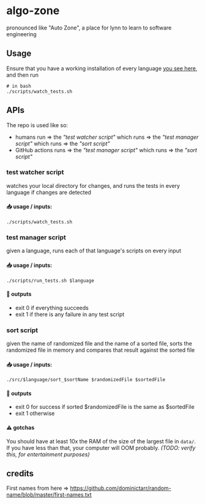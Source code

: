 # algo-zone

pronounced like "Auto Zone", a place for lynn to learn to software engineering

## Usage

Ensure that you have a working installation of every language [you see here](https://github.com/lynncyrin/algo-zone/tree/master/src), and then run

```
# in bash
./scripts/watch_tests.sh
```

## APIs

The repo is used like so:

- humans run => the _"test watcher script"_ which runs => the _"test manager script"_ which runs => the _"sort script"_
- GitHub actions runs => the _"test manager script"_ which runs => the _"sort script"_

### **test watcher script**

watches your local directory for changes, and runs the tests in every language if changes are detected

#### 📥 usage / inputs:

```
./scripts/watch_tests.sh
```

### **test manager script**

given a language, runs each of that language's scripts on every input

#### 📥 usage / inputs:

```
./scripts/run_tests.sh $language
```

#### 🚚 outputs

- exit 0 if everything succeeds
- exit 1 if there is any failure in any test script

### **sort script**

given the name of randomized file and the name of a sorted file, sorts the randomized file in memory and compares that result against the sorted file

#### 📥 usage / inputs:

```
./src/$language/sort_$sortName $randomizedFile $sortedFile
```

#### 🚚 outputs

- exit 0 for success if sorted $randomizedFile is the same as $sortedFile
- exit 1 otherwise

#### ⚠️ gotchas

You should have at least 10x the RAM of the size of the largest file in `data/`. If you have less than that, your computer will OOM probably. _(TODO: verify this, for entertainment purposes)_

## credits

First names from here => https://github.com/dominictarr/random-name/blob/master/first-names.txt
